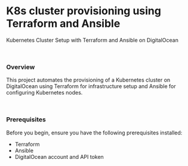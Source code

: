 <h1>K8s cluster provisioning using <b> Terraform</b> and <b>Ansible</b></h1>
<p>Kubernetes Cluster Setup with Terraform and Ansible on DigitalOcean</p>
<br>
<h3>
  Overview
</h3>
<p>
  This project automates the provisioning of a Kubernetes cluster on DigitalOcean using Terraform for infrastructure setup and Ansible for configuring Kubernetes nodes.
</p>
<br>
<h3>
  Prerequisites
</h3>
<p>
  Before you begin, ensure you have the following prerequisites installed:
</p>
<ul>
  <li>
    Terraform
  </li>
  <li>
    Ansible
  </li>
  <li>
DigitalOcean account and API token
  </li>
</ul>
